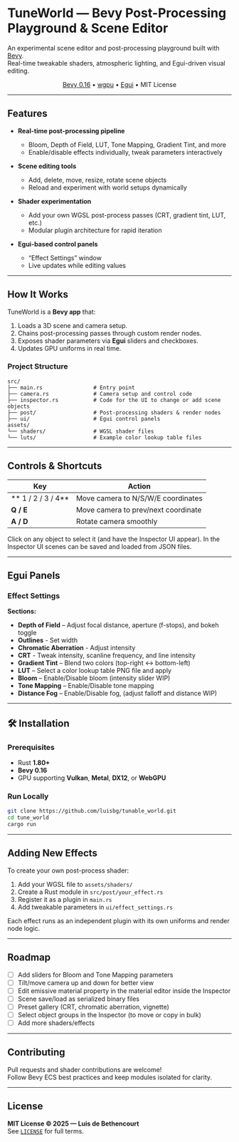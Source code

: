 # TuneWorld — Bevy Post-Processing Playground & Scene Editor

An experimental scene editor and post-processing playground built with <a href="https://bevyengine.org/">Bevy</a>.</b><br>
Real-time tweakable shaders, atmospheric lighting, and Egui-driven visual editing.
</p>

<p align="center">
  <a href="https://bevyengine.org/">Bevy 0.16</a> •
  <a href="https://wgpu.rs/">wgpu</a> •
  <a href="https://github.com/emilk/egui">Egui</a> •
  MIT License
</p>

---

## Features

- **Real-time post-processing pipeline**
  - Bloom, Depth of Field, LUT, Tone Mapping, Gradient Tint, and more
  - Enable/disable effects individually, tweak parameters interactively

- **Scene editing tools**
  - Add, delete, move, resize, rotate scene objects
  - Reload and experiment with world setups dynamically

- **Shader experimentation**
  - Add your own WGSL post-process passes (CRT, gradient tint, LUT, etc.)
  - Modular plugin architecture for rapid iteration

- **Egui-based control panels**
  - “Effect Settings” window
  - Live updates while editing values

---

## How It Works

TuneWorld is a **Bevy app** that:
1. Loads a 3D scene and camera setup.
2. Chains post-processing passes through custom render nodes.
3. Exposes shader parameters via **Egui** sliders and checkboxes.
4. Updates GPU uniforms in real time.

### Project Structure
```plaintext
src/
├── main.rs                # Entry point
├── camera.rs              # Camera setup and control code
├── inspector.rs           # Code for the UI to change or add scene objects
├── post/                  # Post-processing shaders & render nodes
├── ui/                    # Egui control panels
assets/
└── shaders/               # WGSL shader files
└── luts/                  # Example color lookup table files
```

---

## Controls & Shortcuts

| Key | Action |
|-----|--------|
| ** 1 / 2 / 3 / 4** | Move camera to N/S/W/E coordinates |
| **Q / E** | Move camera to prev/next coordinate |
| **A / D** | Rotate camera smoothly |

Click on any object to select it (and have the Inspector UI appear).
In the Inspector UI scenes can be saved and loaded from JSON files.

---

## Egui Panels

### Effect Settings

**Sections:**
- **Depth of Field** – Adjust focal distance, aperture (f-stops), and bokeh toggle  
- **Outlines** - Set width
- **Chromatic Aberration** - Adjust intensity
- **CRT** - Tweak intensity, scanline frequency, and line intensity
- **Gradient Tint** – Blend two colors (top-right ↔ bottom-left)  
- **LUT** – Select a color lookup table PNG file and apply
- **Bloom** – Enable/Disable bloom (intensity slider WIP)  
- **Tone Mapping** – Enable/Disable tone mapping 
- **Distance Fog** – Enable/Disable fog, (adjust falloff and distance WIP)

---

## 🛠️ Installation

### Prerequisites
- Rust **1.80+**
- **Bevy 0.16**
- GPU supporting **Vulkan**, **Metal**, **DX12**, or **WebGPU**

### Run Locally
```bash
git clone https://github.com/luisbg/tunable_world.git
cd tune_world
cargo run
```

---

## Adding New Effects

To create your own post-process shader:

1. Add your WGSL file to `assets/shaders/`
2. Create a Rust module in `src/post/your_effect.rs`
3. Register it as a plugin in `main.rs`
4. Add tweakable parameters in `ui/effect_settings.rs`

Each effect runs as an independent plugin with its own uniforms and render node logic.

---

## Roadmap

- [ ] Add sliders for Bloom and Tone Mapping parameters  
- [ ] Tilt/move camera up and down for better view
- [ ] Edit emissive material property in the material editor inside the Inspector
- [ ] Scene save/load as serialized binary files  
- [ ] Preset gallery (CRT, chromatic aberration, vignette)
- [ ] Select object groups in the Inspector (to move or copy in bulk)
- [ ] Add more shaders/effects

---

## Contributing

Pull requests and shader contributions are welcome!  
Follow Bevy ECS best practices and keep modules isolated for clarity.

---

## License

**MIT License © 2025 — Luis de Bethencourt**  
See [`LICENSE`](LICENSE) for full terms.

